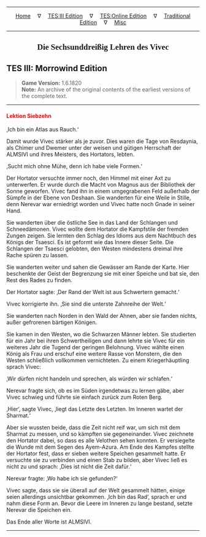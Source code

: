 
---

<!-- Jekyll Page Links -->

<center>
<a href="../../../../index.html">Home</a>
&emsp;&nabla;&emsp;
<a href="../../../index-tes3.html">TES:III Edition</a>
&emsp;&nabla;&emsp;
<a href="../../../index-teso.html">TES:Online Edition</a>
&emsp;&nabla;&emsp;
<a href="../../../index-traditional.html">Traditional Edition</a>
&emsp;&nabla;&emsp;
<a href="../../../index-misc.html">Misc</a>
</center>

<!-- Markdown Body Below: -->

---

<center>
<h2><span style="font-family:Georgia">Die Sechsunddreißig Lehren des Vivec</span></h2>
</center>

## TES III: Morrowind Edition

> __Game Version:__ 1.6.1820\
> __Note:__ An archive of the original contents of the earliest versions of the complete text.

---

#### <span style="color:red">Lektion Siebzehn</span>

‚Ich bin ein Atlas aus Rauch.‘

Damit wurde Vivec stärker als je zuvor. Dies waren die Tage von Resdaynia, als Chimer und Dwemer unter der weisen und gütigen Herrschaft der ALMSIVI und ihres Meisters, des Hortators, lebten.

‚Sucht mich ohne Mühe, denn ich habe viele Formen.‘

Der Hortator versuchte immer noch, den Himmel mit einer Axt zu unterwerfen. Er wurde durch die Macht von Magnus aus der Bibliothek der Sonne geworfen. Vivec fand ihn in einem umgegrabenen Feld außerhalb der Sümpfe in der Ebene von Deshaan. Sie wanderten für eine Weile in Stille, denn Nerevar war erniedrigt worden und Vivec hatte noch Gnade in seiner Hand.

Sie wanderten über die östliche See in das Land der Schlangen und Schneedämonen. Vivec wollte dem Hortator die Kampfstile der fremden Zungen zeigen. Sie lernten den Schlag des Idioms aus dem Nachtbuch des Königs der Tsaesci. Es ist geformt wie das Innere dieser Seite. Die Schlangen der Tsaesci gelobten, den Westen mindestens dreimal ihre Rache spüren zu lassen.

Sie wanderten weiter und sahen die Gewässer am Rande der Karte. Hier beschenkte der Geist der Begrenzung sie mit einer Speiche und bat sie, den Rest des Rades zu finden.

Der Hortator sagte: ‚Der Rand der Welt ist aus Schwertern gemacht.‘

Vivec korrigierte ihn. ‚Sie sind die unterste Zahnreihe der Welt.‘

Sie wanderten nach Norden in den Wald der Ahnen, aber sie fanden nichts, außer gefrorenen bärtigen Königen.

Sie kamen in den Westen, wo die Schwarzen Männer lebten. Sie studierten für ein Jahr bei ihren Schwertheiligen und dann lehrte sie Vivec für ein weiteres Jahr die Tugend der geringen Belohnung. Vivec wählte einen König als Frau und erschuf eine weitere Rasse von Monstern, die den Westen schließlich vollkommen vernichteten. Zu einem Kriegerhäuptling sprach Vivec:

‚Wir dürfen nicht handeln und sprechen, als würden wir schlafen.‘

Nerevar fragte sich, ob es im Süden irgendetwas zu lernen gäbe, aber Vivec schwieg und führte sie einfach zurück zum Roten Berg.

‚Hier‘, sagte Vivec, ‚liegt das Letzte des Letzten. Im Inneren wartet der Sharmat.‘

Aber sie wussten beide, dass die Zeit nicht reif war, um sich mit dem Sharmat zu messen, und so kämpften sie gegeneinander. Vivec zeichnete den Hortator dabei, so dass es alle Velothen sehen konnten. Er versiegelte die Wunde mit dem Segen des Ayem-Azura. Am Ende des Kampfes stellte der Hortator fest, dass er sieben weitere Speichen gesammelt hatte. Er versuchte sie zu verbinden und einen Stab zu bilden, aber Vivec ließ es nicht zu und sprach: ‚Dies ist nicht die Zeit dafür.‘

Nerevar fragte: ‚Wo habe ich sie gefunden?‘

Vivec sagte, dass sie sie überall auf der Welt gesammelt hätten, einige seien allerdings unsichtbar gekommen. ‚Ich bin das Rad‘, sprach er und nahm diese Form an. Bevor die Leere im Inneren zu lange bestand, setzte Nerevar die Speichen ein.

Das Ende aller Worte ist ALMSIVI.

---
